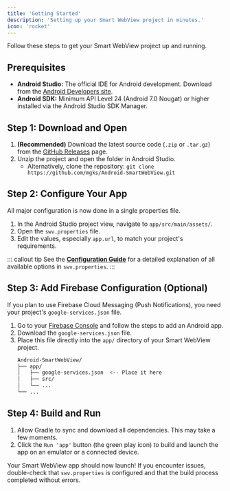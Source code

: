 ```yaml
---
title: 'Getting Started'
description: 'Setting up your Smart WebView project in minutes.'
icon: 'rocket'
---
```


Follow these steps to get your Smart WebView project up and running.

## Prerequisites

*   **Android Studio:** The official IDE for Android development. Download from the [Android Developers site](https://developer.android.com/studio).
*   **Android SDK:** Minimum API Level 24 (Android 7.0 Nougat) or higher installed via the Android Studio SDK Manager.

## Step 1: Download and Open

1.  **(Recommended)** Download the latest source code (`.zip` or `.tar.gz`) from the [GitHub Releases](https://github.com/mgks/Android-SmartWebView/releases) page.
2.  Unzip the project and open the folder in Android Studio.
    *   Alternatively, clone the repository: `git clone https://github.com/mgks/Android-SmartWebView.git`

## Step 2: Configure Your App

All major configuration is now done in a single properties file.

1.  In the Android Studio project view, navigate to `app/src/main/assets/`.
2.  Open the `swv.properties` file.
3.  Edit the values, especially `app.url`, to match your project's requirements.

::: callout tip
See the **[Configuration Guide](/smart-webview/configuration)** for a detailed explanation of all available options in `swv.properties`.
:::

## Step 3: Add Firebase Configuration (Optional)

If you plan to use Firebase Cloud Messaging (Push Notifications), you need your project's `google-services.json` file.

1.  Go to your [Firebase Console](https://console.firebase.google.com/) and follow the steps to add an Android app.
2.  Download the `google-services.json` file.
3.  Place this file directly into the `app/` directory of your Smart WebView project.
    ```bash
    Android-SmartWebView/
    ├── app/
    │   ├── google-services.json  <-- Place it here
    │   ├── src/
    │   └── ...
    └── ...
    ```

## Step 4: Build and Run

1.  Allow Gradle to sync and download all dependencies. This may take a few moments.
2.  Click the `Run 'app'` button (the green play icon) to build and launch the app on an emulator or a connected device.

Your Smart WebView app should now launch! If you encounter issues, double-check that `swv.properties` is configured and that the build process completed without errors.